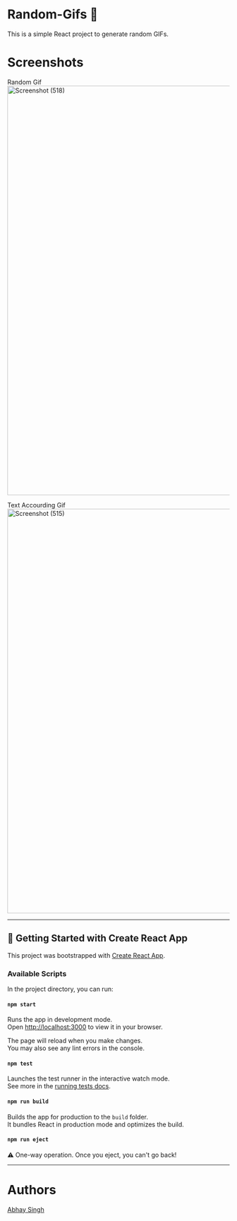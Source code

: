 # Random-Gifs 🎲

This is a simple React project to generate random GIFs.

# Screenshots
Random Gif
<img width="1903" height="928" alt="Screenshot (518)" src="https://github.com/user-attachments/assets/e207c385-b6e9-4b2e-9749-dd017660694d" />

Text Accourding Gif
<img width="1903" height="917" alt="Screenshot (515)" src="https://github.com/user-attachments/assets/c366e61f-18fe-4e57-bcf7-eb9421611c1f" />

---

## 🚀 Getting Started with Create React App

This project was bootstrapped with [Create React App](https://github.com/facebook/create-react-app).

### Available Scripts

In the project directory, you can run:

#### `npm start`
Runs the app in development mode.  
Open [http://localhost:3000](http://localhost:3000) to view it in your browser.

The page will reload when you make changes.  
You may also see any lint errors in the console.

#### `npm test`
Launches the test runner in the interactive watch mode.  
See more in the [running tests docs](https://facebook.github.io/create-react-app/docs/running-tests).

#### `npm run build`
Builds the app for production to the `build` folder.  
It bundles React in production mode and optimizes the build.

#### `npm run eject`
⚠️ One-way operation. Once you eject, you can't go back!

---

# Authors
[Abhay Singh](https://github.com/ab628)
